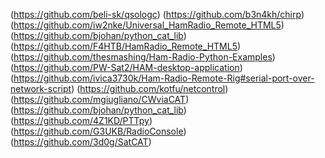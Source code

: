 (https://github.com/beli-sk/qsologc)
(https://github.com/b3n4kh/chirp)
(https://github.com/iw2nke/Universal_HamRadio_Remote_HTML5)
(https://github.com/bjohan/python_cat_lib)
(https://github.com/F4HTB/HamRadio_Remote_HTML5)
(https://github.com/thesmashing/Ham-Radio-Python-Examples)
(https://github.com/PW-Sat2/HAM-desktop-application)
(https://github.com/ivica3730k/Ham-Radio-Remote-Rig#serial-port-over-network-script)
(https://github.com/kotfu/netcontrol)
(https://github.com/mgiugliano/CWviaCAT)
(https://github.com/bjohan/python_cat_lib)
(https://github.com/4Z1KD/PTTpy)
(https://github.com/G3UKB/RadioConsole)
(https://github.com/3d0g/SatCAT)
